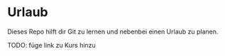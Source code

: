 # Urlaub

Dieses Repo hilft dir Git zu lernen und nebenbei einen Urlaub zu planen.

TODO: füge link zu Kurs hinzu
